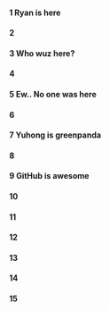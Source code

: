 #### 1 Ryan is here
#### 2
#### 3 Who wuz here?
#### 4
#### 5 Ew.. No one was here
#### 6
#### 7 Yuhong is greenpanda
#### 8
#### 9 GitHub is awesome
#### 10
#### 11
#### 12
#### 13
#### 14
#### 15